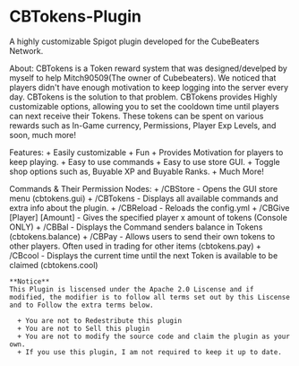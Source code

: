 # CBTokens-Plugin
A highly customizable Spigot plugin developed for the CubeBeaters Network.

About:
  CBTokens is a Token reward system that was designed/develped by myself to help Mitch90509(The owner of  Cubebeaters). We noticed that players didn't have enough motivation to keep logging into the server every day. CBTokens is the solution to that problem. CBTokens provides Highly customizable options, allowing you to set the cooldown time until players can next receive their Tokens. These tokens can be spent on various rewards such as In-Game currency, Permissions, Player Exp Levels, and soon, much more!

Features:
    + Easily customizable
    + Fun
    + Provides Motivation for players to keep playing.
    + Easy to use commands
    + Easy to use store GUI.
    + Toggle shop options such as, Buyable XP and Buyable Ranks.
    + Much More!

Commands & Their Permission Nodes:
    + /CBStore - Opens the GUI store menu (cbtokens.gui)
    + /CBTokens - Displays all available commands and extra info about the plugin.
    + /CBReload - Reloads the config.yml
    + /CBGive [Player] [Amount] - Gives the specified player x amount of tokens (Console ONLY)
    + /CBBal - Displays the Command senders balance in Tokens (cbtokens.balance)
    + /CBPay - Allows users to send their own tokens to other players. Often used in trading for other items                        (cbtokens.pay)
    + /CBcool - Displays the current time until the next Token is available to be claimed (cbtokens.cool)
    
    **Notice**
    This Plugin is liscensed under the Apache 2.0 Liscense and if modified, the modifier is to follow all terms set out by this Liscense and to Follow the extra terms below.
    
      + You are not to Redestribute this plugin
      + You are not to Sell this plugin
      + You are not to modify the source code and claim the plugin as your own.
      + If you use this plugin, I am not required to keep it up to date.
